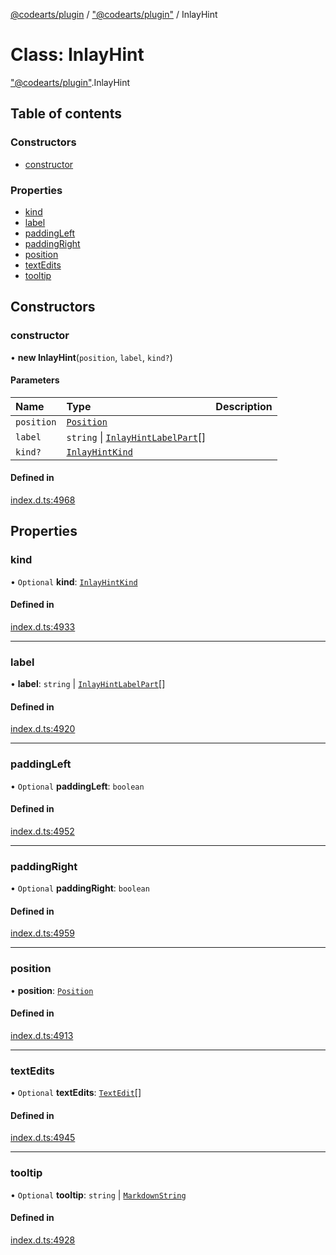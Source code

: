 [@codearts/plugin](../README.md) / ["@codearts/plugin"](../modules/_codearts_plugin_.md) / InlayHint

# Class: InlayHint

["@codearts/plugin"](../modules/_codearts_plugin_.md).InlayHint

## Table of contents

### Constructors

- [constructor](codearts_plugin_.InlayHint.md#constructor)

### Properties

- [kind](codearts_plugin_.InlayHint.md#kind)
- [label](codearts_plugin_.InlayHint.md#label)
- [paddingLeft](codearts_plugin_.InlayHint.md#paddingleft)
- [paddingRight](codearts_plugin_.InlayHint.md#paddingright)
- [position](codearts_plugin_.InlayHint.md#position)
- [textEdits](codearts_plugin_.InlayHint.md#textedits)
- [tooltip](codearts_plugin_.InlayHint.md#tooltip)

## Constructors

### constructor

• **new InlayHint**(`position`, `label`, `kind?`)

#### Parameters

| Name | Type | Description |
| :------ | :------ | :------ |
| `position` | [`Position`](codearts_plugin_.Position.md) |  |
| `label` | `string` \| [`InlayHintLabelPart`](codearts_plugin_.InlayHintLabelPart.md)[] |  |
| `kind?` | [`InlayHintKind`](../enums/codearts_plugin_.InlayHintKind.md) |  |

#### Defined in

[index.d.ts:4968](https://github.com/huaweicloud/cloudide-plugin-api/blob/03c74e5/index.d.ts#L4968)

## Properties

### kind

• `Optional` **kind**: [`InlayHintKind`](../enums/codearts_plugin_.InlayHintKind.md)

#### Defined in

[index.d.ts:4933](https://github.com/huaweicloud/cloudide-plugin-api/blob/03c74e5/index.d.ts#L4933)

___

### label

• **label**: `string` \| [`InlayHintLabelPart`](codearts_plugin_.InlayHintLabelPart.md)[]

#### Defined in

[index.d.ts:4920](https://github.com/huaweicloud/cloudide-plugin-api/blob/03c74e5/index.d.ts#L4920)

___

### paddingLeft

• `Optional` **paddingLeft**: `boolean`

#### Defined in

[index.d.ts:4952](https://github.com/huaweicloud/cloudide-plugin-api/blob/03c74e5/index.d.ts#L4952)

___

### paddingRight

• `Optional` **paddingRight**: `boolean`

#### Defined in

[index.d.ts:4959](https://github.com/huaweicloud/cloudide-plugin-api/blob/03c74e5/index.d.ts#L4959)

___

### position

• **position**: [`Position`](codearts_plugin_.Position.md)

#### Defined in

[index.d.ts:4913](https://github.com/huaweicloud/cloudide-plugin-api/blob/03c74e5/index.d.ts#L4913)

___

### textEdits

• `Optional` **textEdits**: [`TextEdit`](codearts_plugin_.TextEdit.md)[]

#### Defined in

[index.d.ts:4945](https://github.com/huaweicloud/cloudide-plugin-api/blob/03c74e5/index.d.ts#L4945)

___

### tooltip

• `Optional` **tooltip**: `string` \| [`MarkdownString`](codearts_plugin_.MarkdownString.md)

#### Defined in

[index.d.ts:4928](https://github.com/huaweicloud/cloudide-plugin-api/blob/03c74e5/index.d.ts#L4928)
